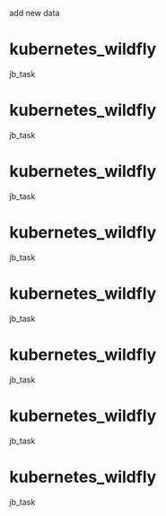 add new data
# kubernetes_wildfly
jb_task
# kubernetes_wildfly
jb_task
# kubernetes_wildfly
jb_task
# kubernetes_wildfly
jb_task
# kubernetes_wildfly
jb_task
# kubernetes_wildfly
jb_task
# kubernetes_wildfly
jb_task
# kubernetes_wildfly
jb_task
